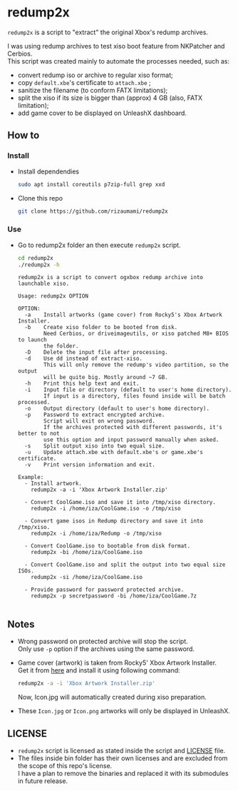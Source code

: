 # redump2x
`redump2x` is a script to "extract" the original Xbox's redump archives.

I was using redump archives to test xiso boot feature from NKPatcher and Cerbios. \
This script was created mainly to automate the processes needed, such as:
- convert redump iso or archive to regular xiso format;
- copy `default.xbe`'s certificate to `attach.xbe` ;
- sanitize the filename (to conform FATX limitations);
- split the xiso if its size is bigger than (approx) 4 GB (also, FATX limitation);
- add game cover to be displayed on UnleashX dashboard.

## How to

### Install

- Install dependendies

  ```bash
  sudo apt install coreutils p7zip-full grep xxd
  ```

- Clone this repo

  ```bash
  git clone https://github.com/rizaumami/redump2x
  ```

### Use

- Go to redump2x folder an then execute `redump2x` script.

  ```bash
  cd redump2x
  ./redump2x -h
  ```

  ```
  redump2x is a script to convert ogxbox redump archive into launchable xiso.

  Usage: redump2x OPTION

  OPTION:
    -a    Install artworks (game cover) from Rocky5's Xbox Artwork Installer.
    -b    Create xiso folder to be booted from disk.
          Need Cerbios, or driveimageutils, or xiso patched M8+ BIOS to launch
          the folder.
    -D    Delete the input file after processing.
    -d    Use dd instead of extract-xiso.
          This will only remove the redump's video partition, so the output
          will be quite big. Mostly around ~7 GB.
    -h    Print this help text and exit.
    -i    Input file or directory (default to user's home directory).
          If input is a directory, files found inside will be batch processed.
    -o    Output directory (default to user's home directory).
    -p    Password to extract encrypted archive.
          Script will exit on wrong password.
          If the archives protected with different passwords, it's better to not
          use this option and input password manually when asked.
    -s    Split output xiso into two equal size.
    -u    Update attach.xbe with default.xbe's or game.xbe's certificate.
    -v    Print version information and exit.

  Example:
    - Install artwork.
      redump2x -a -i 'Xbox Artwork Installer.zip'

    - Convert CoolGame.iso and save it into /tmp/xiso directory.
      redump2x -i /home/iza/CoolGame.iso -o /tmp/xiso

    - Convert game isos in Redump directory and save it into /tmp/xiso.
      redump2x -i /home/iza/Redump -o /tmp/xiso

    - Convert CoolGame.iso to bootable from disk format.
      redump2x -bi /home/iza/CoolGame.iso

    - Convert CoolGame.iso and split the output into two equal size ISOs.
      redump2x -si /home/iza/CoolGame.iso

    - Provide password for password protected archive.
      redump2x -p secretpassword -bi /home/iza/CoolGame.7z


  ```

## Notes
- Wrong password on protected archive will stop the script. \
  Only use `-p` option if the archives using the same password.
- Game cover (artwork) is taken from Rocky5' Xbox Artwork Installer. \
  Get it from [here](https://drive.google.com/file/d/1Y3_21N8yDqYJ1CznaP6ceMM87JHpTHwd/view?usp=sharing) and install it using following command:

  ```bash
  redump2x -a -i 'Xbox Artwork Installer.zip'
  ```

  Now, Icon.jpg will automatically created during xiso preparation.
- These `Icon.jpg` or `Icon.png` artworks will only be displayed in UnleashX.

## LICENSE
- `redump2x` script is licensed as stated inside the script and [LICENSE](LICENSE) file.
- The files inside bin folder has their own licenses and are excluded from the scope of this repo's license. \
I have a plan to remove the binaries and replaced it with its submodules in future release.
